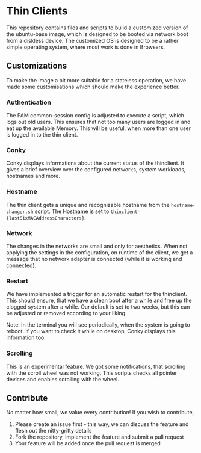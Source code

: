 # Thin Clients

This repository contains files and scripts to build a customized version of the ubuntu-base image, which is designed to be booted via network boot from a diskless device. The customized OS is designed to be a rather simple operating system, where most work is done in Browsers.

## Customizations

To make the image a bit more suitable for a stateless operation, we have made some customisations which should make the experience better.

### Authentication

The PAM common-session config is adjusted to execute a script, which logs out old users. This ensures that not too many users are logged in and eat up the available Memory. This will be useful, when more than one user is logged in to the thin client.

### Conky

Conky displays informations about the current status of the thinclient. It gives a brief overview over the configured networks, system workloads, hostnames and more.

### Hostname

The thin client gets a unique and recognizable hostname from the `hostname-changer.sh` script. The Hostname is set to `thinclient-{lastSixMACAddressCharacters}`.

### Network

The changes in the networks are small and only for aesthetics. When not applying the settings in the configuration, on runtime of the client, we get a message that no network adapter is connected (while it is working and connected).

### Restart

We have implemented a trigger for an automatic restart for the thinclient. This should ensure, that we have a clean boot after a while and free up the clogged system after a while. Our default is set to two weeks, but this can be adjusted or removed according to your liking. 

Note: In the terminal you will see periodically, when the system is going to reboot. If you want to check it while on desktop, Conky displays this information too.

### Scrolling

This is an experimental feature. We got some notifications, that scrolling with the scroll wheel was not working. This scripts checks all pointer devices and enables scrolling with the wheel.

## Contribute

No matter how small, we value every contribution! If you wish to contribute,

1. Please create an issue first - this way, we can discuss the feature and flesh out the nitty-gritty details
2. Fork the repository, implement the feature and submit a pull request
3. Your feature will be added once the pull request is merged
